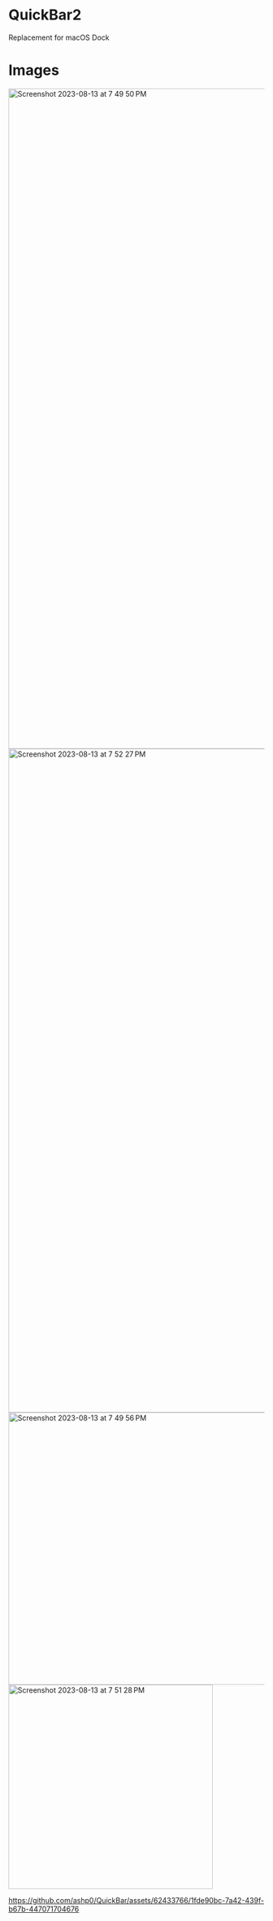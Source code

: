
# QuickBar2
Replacement for macOS Dock

# Images
<img width="1300" alt="Screenshot 2023-08-13 at 7 49 50 PM" src="https://github.com/ashp0/QuickBar/assets/62433766/2e7ac7d6-50c4-4f9e-a026-306d27e54ac7">
<img width="1307" alt="Screenshot 2023-08-13 at 7 52 27 PM" src="https://github.com/ashp0/QuickBar/assets/62433766/9c05322e-6a8d-4c54-9fa9-4827f993b720">
<img width="536" alt="Screenshot 2023-08-13 at 7 49 56 PM" src="https://github.com/ashp0/QuickBar/assets/62433766/641ed899-6679-4295-a1f1-a0a762612a55">
<img width="402" alt="Screenshot 2023-08-13 at 7 51 28 PM" src="https://github.com/ashp0/QuickBar/assets/62433766/84df9ce9-6a7e-41a4-9f7b-f11333bc8e28">


https://github.com/ashp0/QuickBar/assets/62433766/1fde90bc-7a42-439f-b67b-447071704676

